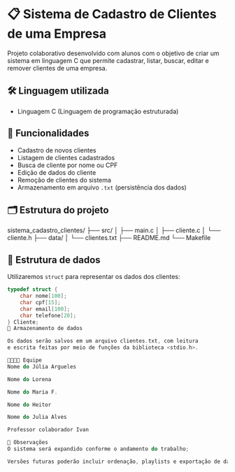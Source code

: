 # 📋 Sistema de Cadastro de Clientes de uma Empresa

Projeto colaborativo desenvolvido com alunos com o objetivo de criar um sistema em 
linguagem C que permite cadastrar, listar, buscar, editar e remover clientes de uma empresa.

## 🛠 Linguagem utilizada

- Linguagem C (Linguagem de programação estruturada)

## 🎯 Funcionalidades

- Cadastro de novos clientes
- Listagem de clientes cadastrados
- Busca de cliente por nome ou CPF
- Edição de dados do cliente
- Remoção de clientes do sistema
- Armazenamento em arquivo `.txt` (persistência dos dados)

## 🗂 Estrutura do projeto

sistema_cadastro_clientes/
├── src/
│ ├── main.c
│ ├── cliente.c
│ └── cliente.h
├── data/
│ └── clientes.txt
├── README.md
└── Makefile

## 🧱 Estrutura de dados

Utilizaremos `struct` para representar os dados dos clientes:

```c
typedef struct {
    char nome[100];
    char cpf[15];
    char email[100];
    char telefone[20];
} Cliente;
💾 Armazenamento de dados

Os dados serão salvos em um arquivo clientes.txt, com leitura 
e escrita feitas por meio de funções da biblioteca <stdio.h>.

👨‍👩‍👧‍👦 Equipe
Nome do Júlia Argueles

Nome do Lorena

Nome do Maria F.

Nome do Heitor

Nome do Julia Alves

Professor colaborador Ivan

📌 Observações
O sistema será expandido conforme o andamento do trabalho;

Versões futuras poderão incluir ordenação, playlists e exportação de dados.
